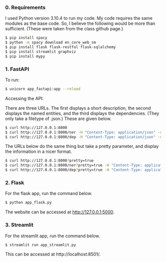 ### 0. Requirements

I used Python version 3.10.4 to run my code.
My code requires the same modules as the base 
code. So, I believe the following would be
more than sufficient.
(These were taken from the class github page.)
```bash
$ pip install spacy
$ python -m spacy download en_core_web_sm
$ pip install flask flask-restful flask-sqlalchemy
$ pip install streamlit graphviz
$ pip install mypy
```


### 1. FastAPI


To run:

```bash
$ uvicorn app_fastapi:app --reload
```

Accessing the API:

There are three URLs. 
The first displays a short description, 
the second displays the named entities,
and the third displays the dependencies.
(They only take a filetype of .json.) 
These are given below. 

```bash
$ curl http://127.0.0.1:8000
$ curl http://127.0.0.1:8000/ner -H "Content-Type: application/json" -d@input.json
$ curl http://127.0.0.1:8000/dep -H "Content-Type: application/json" -d@input.json
```

The URLs below do the same thing but take a
pretty parameter, and display the information
in a nicer format. 

```bash
$ curl http://127.0.0.1:8000?pretty=true
$ curl http://127.0.0.1:8000/ner?pretty=true -H "Content-Type: application/json" -d@input.json
$ curl http://127.0.0.1:8000/dep?pretty=true -H "Content-Type: application/json" -d@input.json
```



### 2. Flask
 
For the flask app, run the command below.

```bash
$ python app_flask.py
```
The website can be accessed at http://127.0.0.1:5000.


### 3. Streamlit

For the streamlit app, run the command below. 

```bash
$ streamlit run app_streamlit.py
```

This can be accessed at  http://localhost:8501/.

